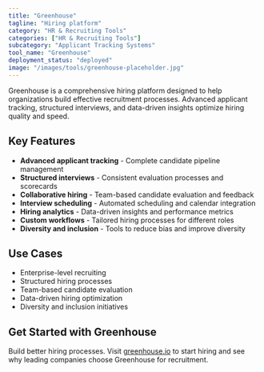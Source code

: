 ```yaml
---
title: "Greenhouse"
tagline: "Hiring platform"
category: "HR & Recruiting Tools"
categories: ["HR & Recruiting Tools"]
subcategory: "Applicant Tracking Systems"
tool_name: "Greenhouse"
deployment_status: "deployed"
image: "/images/tools/greenhouse-placeholder.jpg"
---
```

Greenhouse is a comprehensive hiring platform designed to help organizations build effective recruitment processes. Advanced applicant tracking, structured interviews, and data-driven insights optimize hiring quality and speed.

## Key Features

- **Advanced applicant tracking** - Complete candidate pipeline management
- **Structured interviews** - Consistent evaluation processes and scorecards
- **Collaborative hiring** - Team-based candidate evaluation and feedback
- **Interview scheduling** - Automated scheduling and calendar integration
- **Hiring analytics** - Data-driven insights and performance metrics
- **Custom workflows** - Tailored hiring processes for different roles
- **Diversity and inclusion** - Tools to reduce bias and improve diversity

## Use Cases

- Enterprise-level recruiting
- Structured hiring processes
- Team-based candidate evaluation
- Data-driven hiring optimization
- Diversity and inclusion initiatives

## Get Started with Greenhouse

Build better hiring processes. Visit [greenhouse.io](https://www.greenhouse.io) to start hiring and see why leading companies choose Greenhouse for recruitment.
